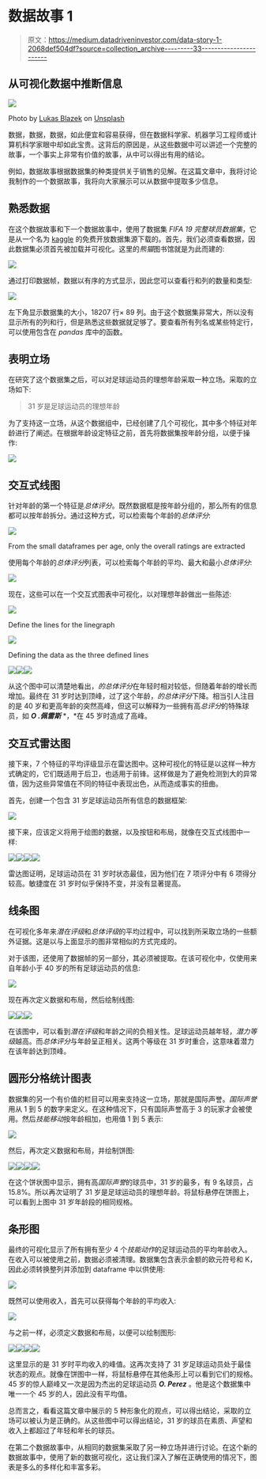 # 数据故事 1

> 原文：<https://medium.datadriveninvestor.com/data-story-1-2068def504df?source=collection_archive---------33----------------------->

## 从可视化数据中推断信息

![](img/4a75096c431b0c014b16314b111fdc1b.png)

Photo by [Lukas Blazek](https://unsplash.com/@goumbik?utm_source=medium&utm_medium=referral) on [Unsplash](https://unsplash.com?utm_source=medium&utm_medium=referral)

数据，数据，数据，如此便宜和容易获得，但在数据科学家、机器学习工程师或计算机科学家眼中却如此宝贵。这背后的原因是，从这些数据中可以讲述一个完整的故事，一个事实上非常有价值的故事，从中可以得出有用的结论。

例如，数据故事根据数据集的种类提供关于销售的见解。在这篇文章中，我将讨论我制作的一个数据故事，我将向大家展示可以从数据中提取多少信息。

## 熟悉数据

在这个数据故事和下一个数据故事中，使用了数据集 *FIFA 19 完整球员数据集*，它是从一个名为 [kaggle](https://www.kaggle.com/datasets) 的免费开放数据集源下载的。首先，我们必须查看数据，因此数据集必须首先被加载并可视化。这里的*熊猫*图书馆就是为此而建的:

![](img/addf9f9e2cd88bcabdf308d9b28c0353.png)

通过打印数据帧，数据以有序的方式显示，因此您可以查看行和列的数量和类型:

![](img/966a06962b4a80f60a493559a073a2d1.png)

左下角显示数据集的大小，18207 行× 89 列。由于这个数据集非常大，所以没有显示所有的列和行，但是熟悉这些数据就足够了。要查看所有列名或某些特定行，可以使用包含在 *pandas* 库中的函数。

## 表明立场

在研究了这个数据集之后，可以对足球运动员的理想年龄采取一种立场。采取的立场如下:

> 31 岁是足球运动员的理想年龄

为了支持这一立场，从这个数据组中，已经创建了几个可视化，其中多个特征对年龄进行了阐述。在根据年龄设定特征之前，首先将数据集按年龄分组，以便于操作:

![](img/680806715d4616df1e34ffb992a8a6c6.png)

## 交互式线图

针对年龄的第一个特征是*总体评分*。既然数据框是按年龄分组的，那么所有的信息都可以按年龄拆分。通过这种方式，可以检索每个年龄的*总体评分*:

![](img/eaab217c96ba43bf93e02aa675b210ee.png)

From the small dataframes per age, only the overall ratings are extracted

使用每个年龄的*总体评分*列表，可以检索每个年龄的平均、最大和最小*总体评分*:

![](img/e36c4a6f357ce8db8ebb813e5782be33.png)

现在，这些可以在一个交互式图表中可视化，以对理想年龄做出一些陈述:

![](img/4b61b3626b08245afdb189d515825d08.png)

Define the lines for the linegraph

![](img/0f90542793664ee26692c450ffe1e2d9.png)

Defining the data as the three defined lines

![](img/be60f994f884ec2ddefda767f9d4342e.png)![](img/75c5ac6c463355d55b99b21754417b7e.png)![](img/cd46d5bfe37793b80d13cf527ed2156e.png)

从这个图中可以清楚地看出，*的总体评分*在年轻时相对较低，但随着年龄的增长而增加。最终在 31 岁时达到顶峰，过了这个年龄，*的总体评分*下降。相当引人注目的是 40 岁和更高年龄的突然高峰，但这可以解释为一些拥有高*总评分*的特殊球员，如 ***O .佩雷斯*** *，*在 45 岁时造成了高峰。

## **交互式雷达图**

接下来，7 个特征的平均评级显示在雷达图中。这种可视化的特征是以这样一种方式确定的，它们既适用于后卫，也适用于前锋。这样做是为了避免检测到大的异常值，因为这些异常值在不同的特征中表现出色，从而造成事实的扭曲。

首先，创建一个包含 31 岁足球运动员所有信息的数据框架:

![](img/bafef2a978bf5d24c0610552c26d38b3.png)

接下来，应该定义将用于绘图的数据，以及按钮和布局，就像在交互式线图中一样:

![](img/4694ffd3847fd19dc73f6852af0612c9.png)![](img/6be72d3a13745f661c0d23691440a678.png)![](img/b2fc84aab348410f91ba053e96060bb5.png)![](img/c50b80f6e9932859c854a2099c816e09.png)

雷达图证明，足球运动员在 31 岁时状态最佳，因为他们在 7 项评分中有 6 项得分较高。敏捷度在 31 岁时似乎保持不变，并没有显著提高。

## 线条图

在可视化多年来*潜在评级*和*总体评级*的平均过程中，可以找到所采取立场的一些额外证据。这是以与上面显示的图非常相似的方式完成的。

对于该图，还使用了数据帧的另一部分，其必须被提取。在该可视化中，仅使用来自年龄小于 40 岁的所有足球运动员的信息:

![](img/fc2f814bab0e2d97a3727289b4902175.png)

现在再次定义数据和布局，然后绘制线图:

![](img/a3f5abf11f063f55e4defbd10ac077b1.png)![](img/a53cc387b79944ee6983f97808ff20c7.png)![](img/90fc4b5708c4f50ff8ae9c539ab8381b.png)

在该图中，可以看到*潜在评级*和年龄之间的负相关性。足球运动员越年轻，*潜力等级*越高。而*总体评分*与年龄呈正相关。这两个等级在 31 岁时重合，这意味着潜力在该年龄达到顶峰。

## 圆形分格统计图表

数据集的另一个有价值的栏目可以用来支持这一立场，那就是国际声誉。*国际声誉*用从 1 到 5 的数字来定义。在这种情况下，只有国际声誉高于 3 的玩家才会被使用。然后*技能移动*按年龄相加，也用值 1 到 5 表示:

![](img/eee4a4ac253dcf10d40cf08b9e5e6122.png)

然后，再次定义数据和布局，并绘制饼图:

![](img/7ee1d7a63d29d6b75a7ceef992b07b86.png)![](img/8b54b9c901b561e1358d1265b43c4ee4.png)![](img/b28209f8920439f746170dc99416953a.png)![](img/f288a0fd4346d74fc0e5b608ad4a381a.png)

在这个饼状图中显示，拥有高*国际声誉*的球员中，31 岁的最多，有 9 名球员，占 15.8%。所以再次证明了 31 岁是足球运动员的理想年龄。将鼠标悬停在饼图上，可以看到上图中 31 岁年龄段的相同规格。

## 条形图

最终的可视化显示了所有拥有至少 4 个*技能动作*的足球运动员的平均年龄收入。在收入可以被使用之前，数据必须被清理。数据集包含表示金额的欧元符号和 K，因此必须转换整列并添加到 dataframe 中以供使用:

![](img/ff5acd40da0b38e977e049d967d5bde8.png)

既然可以使用收入，首先可以获得每个年龄的平均收入:

![](img/b90c2c523853cf6b574847e2defce5cb.png)

与之前一样，必须定义数据和布局，以便可以绘制图形:

![](img/de203e3bd47c613efd7f5d7314785b04.png)![](img/09925127cb0b8fed6650ee14f8d7fc6e.png)![](img/bc49aff7784e7ab80f69be287bf35e06.png)![](img/1f872728dc2c8870b7115806c724a5d5.png)

这里显示的是 31 岁时平均收入的峰值。这再次支持了 31 岁足球运动员处于最佳状态的观点。就像在饼图中一样，将鼠标悬停在其他条形上可以看到它们的规格。45 岁的惊人巅峰又一次是因为杰出的足球运动员 ***O. Perez*** 。他是这个数据集中唯一一个 45 岁的人，因此没有平均值。

总而言之，看看这篇文章中展示的 5 种形象化的观点，可以得出结论，采取的立场可以被认为是正确的。从这些图中可以得出结论，31 岁的球员在素质、声望和收入上都超过了年轻和年长的球员。

在第二个数据故事中，从相同的数据集采取了另一种立场并进行讨论。在这个新的数据故事中，使用了新的数据可视化，这让我们深入了解在正确使用的情况下，图表是多么的多样化和丰富多彩。